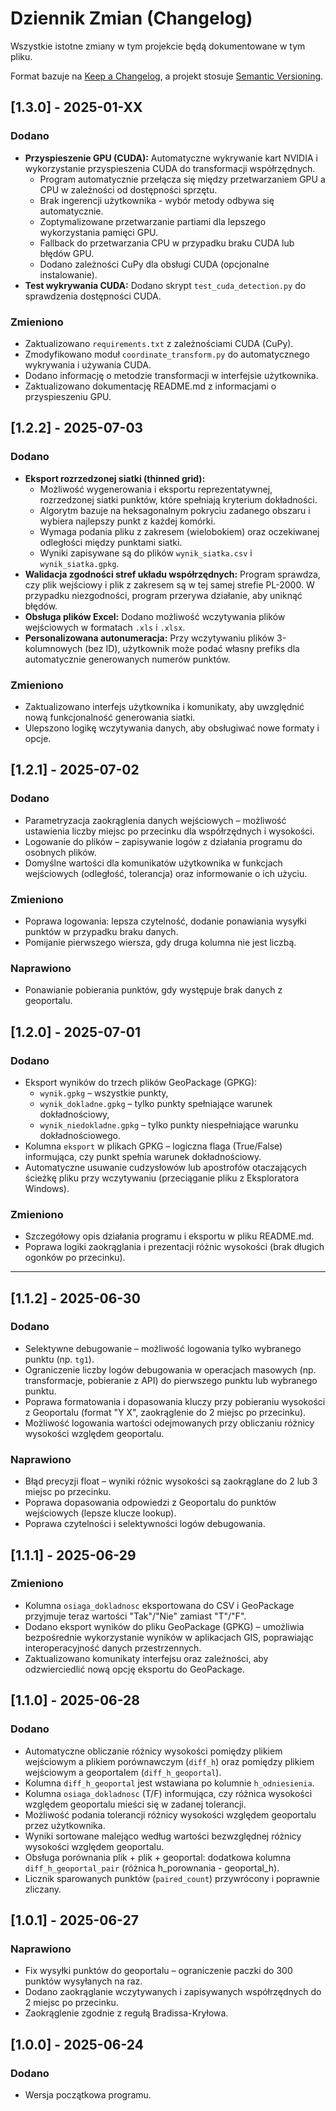 # Dziennik Zmian (Changelog)

Wszystkie istotne zmiany w tym projekcie będą dokumentowane w tym pliku.

Format bazuje na [Keep a Changelog](https://keepachangelog.com/en/1.0.0/), a projekt stosuje [Semantic Versioning](https://semver.org/spec/v2.0.0.html).

## [1.3.0] - 2025-01-XX

### Dodano

*   **Przyspieszenie GPU (CUDA):** Automatyczne wykrywanie kart NVIDIA i wykorzystanie przyspieszenia CUDA do transformacji współrzędnych.
    *   Program automatycznie przełącza się między przetwarzaniem GPU a CPU w zależności od dostępności sprzętu.
    *   Brak ingerencji użytkownika - wybór metody odbywa się automatycznie.
    *   Zoptymalizowane przetwarzanie partiami dla lepszego wykorzystania pamięci GPU.
    *   Fallback do przetwarzania CPU w przypadku braku CUDA lub błędów GPU.
    *   Dodano zależności CuPy dla obsługi CUDA (opcjonalne instalowanie).
*   **Test wykrywania CUDA:** Dodano skrypt `test_cuda_detection.py` do sprawdzenia dostępności CUDA.

### Zmieniono

*   Zaktualizowano `requirements.txt` z zależnościami CUDA (CuPy).
*   Zmodyfikowano moduł `coordinate_transform.py` do automatycznego wykrywania i używania CUDA.
*   Dodano informację o metodzie transformacji w interfejsie użytkownika.
*   Zaktualizowano dokumentację README.md z informacjami o przyspieszeniu GPU.

## [1.2.2] - 2025-07-03

### Dodano

*   **Eksport rozrzedzonej siatki (thinned grid):**
    *   Możliwość wygenerowania i eksportu reprezentatywnej, rozrzedzonej siatki punktów, które spełniają kryterium dokładności.
    *   Algorytm bazuje na heksagonalnym pokryciu zadanego obszaru i wybiera najlepszy punkt z każdej komórki.
    *   Wymaga podania pliku z zakresem (wielobokiem) oraz oczekiwanej odległości między punktami siatki.
    *   Wyniki zapisywane są do plików `wynik_siatka.csv` i `wynik_siatka.gpkg`.
*   **Walidacja zgodności stref układu współrzędnych:** Program sprawdza, czy plik wejściowy i plik z zakresem są w tej samej strefie PL-2000. W przypadku niezgodności, program przerywa działanie, aby uniknąć błędów.
*   **Obsługa plików Excel:** Dodano możliwość wczytywania plików wejściowych w formatach `.xls` i `.xlsx`.
*   **Personalizowana autonumeracja:** Przy wczytywaniu plików 3-kolumnowych (bez ID), użytkownik może podać własny prefiks dla automatycznie generowanych numerów punktów.

### Zmieniono

*   Zaktualizowano interfejs użytkownika i komunikaty, aby uwzględnić nową funkcjonalność generowania siatki.
*   Ulepszono logikę wczytywania danych, aby obsługiwać nowe formaty i opcje.

## [1.2.1] - 2025-07-02

### Dodano

* Parametryzacja zaokrąglenia danych wejściowych – możliwość ustawienia liczby miejsc po przecinku dla współrzędnych i wysokości.
* Logowanie do plików – zapisywanie logów z działania programu do osobnych plików.
* Domyślne wartości dla komunikatów użytkownika w funkcjach wejściowych (odległość, tolerancja) oraz informowanie o ich użyciu.

### Zmieniono

* Poprawa logowania: lepsza czytelność, dodanie ponawiania wysyłki punktów w przypadku braku danych.
* Pomijanie pierwszego wiersza, gdy druga kolumna nie jest liczbą.

### Naprawiono

* Ponawianie pobierania punktów, gdy występuje brak danych z geoportalu.

## [1.2.0] - 2025-07-01

### Dodano

* Eksport wyników do trzech plików GeoPackage (GPKG):
    * `wynik.gpkg` – wszystkie punkty,
    * `wynik_dokladne.gpkg` – tylko punkty spełniające warunek dokładnościowy,
    * `wynik_niedokladne.gpkg` – tylko punkty niespełniające warunku dokładnościowego.
* Kolumna `eksport` w plikach GPKG – logiczna flaga (True/False) informująca, czy punkt spełnia warunek dokładnościowy.
* Automatyczne usuwanie cudzysłowów lub apostrofów otaczających ścieżkę pliku przy wczytywaniu (przeciąganie pliku z Eksploratora Windows).

### Zmieniono

* Szczegółowy opis działania programu i eksportu w pliku README.md.
* Poprawa logiki zaokrąglania i prezentacji różnic wysokości (brak długich ogonków po przecinku).

---

## [1.1.2] - 2025-06-30

### Dodano

* Selektywne debugowanie – możliwość logowania tylko wybranego punktu (np. `tg1`).
* Ograniczenie liczby logów debugowania w operacjach masowych (np. transformacje, pobieranie z API) do pierwszego punktu lub wybranego punktu.
* Poprawa formatowania i dopasowania kluczy przy pobieraniu wysokości z Geoportalu (format "Y X", zaokrąglenie do 2 miejsc po przecinku).
* Możliwość logowania wartości odejmowanych przy obliczaniu różnicy wysokości względem geoportalu.

### Naprawiono

* Błąd precyzji float – wyniki różnic wysokości są zaokrąglane do 2 lub 3 miejsc po przecinku.
* Poprawa dopasowania odpowiedzi z Geoportalu do punktów wejściowych (lepsze klucze lookup).
* Poprawa czytelności i selektywności logów debugowania.

## [1.1.1] - 2025-06-29

### Zmieniono

* Kolumna `osiaga_dokladnosc` eksportowana do CSV i GeoPackage przyjmuje teraz wartości "Tak"/"Nie" zamiast "T"/"F".
* Dodano eksport wyników do pliku GeoPackage (GPKG) – umożliwia bezpośrednie wykorzystanie wyników w aplikacjach GIS, poprawiając interoperacyjność danych przestrzennych.
* Zaktualizowano komunikaty interfejsu oraz zależności, aby odzwierciedlić nową opcję eksportu do GeoPackage.

## [1.1.0] - 2025-06-28

### Dodano

* Automatyczne obliczanie różnicy wysokości pomiędzy plikiem wejściowym a plikiem porównawczym (`diff_h`) oraz pomiędzy plikiem wejściowym a geoportalem (`diff_h_geoportal`).
* Kolumna `diff_h_geoportal` jest wstawiana po kolumnie `h_odniesienia`.
* Kolumna `osiaga_dokladnosc` (T/F) informująca, czy różnica wysokości względem geoportalu mieści się w zadanej tolerancji.
* Możliwość podania tolerancji różnicy wysokości względem geoportalu przez użytkownika.
* Wyniki sortowane malejąco według wartości bezwzględnej różnicy wysokości względem geoportalu.
* Obsługa porównania plik + plik + geoportal: dodatkowa kolumna `diff_h_geoportal_pair` (różnica h_porownania - geoportal_h).
* Licznik sparowanych punktów (`paired_count`) przywrócony i poprawnie zliczany.

## [1.0.1] - 2025-06-27

### Naprawiono

* Fix wysyłki punktów do geoportalu – ograniczenie paczki do 300 punktów wysyłanych na raz.
* Dodano zaokrąglanie wczytywanych i zapisywanych współrzędnych do 2 miejsc po przecinku.
* Zaokrąglenie zgodnie z regułą Bradissa-Kryłowa.

## [1.0.0] - 2025-06-24

### Dodano

*   Wersja początkowa programu.